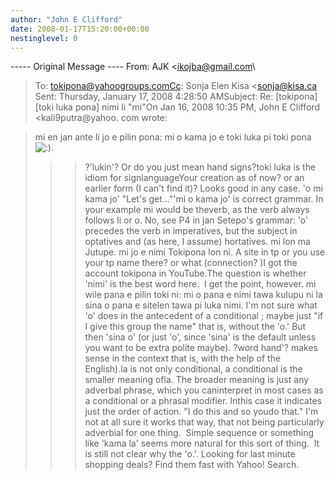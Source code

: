```yaml
---
author: "John E Clifford"
date: 2008-01-17T15:20:00+00:00
nestinglevel: 0
---
```

\-----
 Original Message ----
From: AJK <[ikojba@gmail.com](mailto://ikojba@gmail.com)\
>To: [tokipona@yahoogroups.comCc](mailto://tokipona@yahoogroups.comCc): Sonja Elen Kisa <[sonja@kisa.ca](mailto://sonja@kisa.ca)\
>Sent: Thursday, January 17, 2008 4:28:50 AMSubject: Re: \[tokipona\] \[toki luka pona\] nimi li "mi"On Jan 16, 2008 10:35 PM, John E Clifford <kali9putra@yahoo. com
> wrote:

> mi en jan ante li jo e pilin pona: mi o kama jo e toki luka pi toki pona
> ![:)](images/smilies/icon_e_smile.gif "Smile").
>>> ?'lukin'? Or do you just mean hand signs?toki luka is the idiom for signlanguageYour creation as of now? or an earlier form (I can't find it)? Looks good in any case.
> 'o mi kama jo' "Let's get..."'mi o kama jo' is correct grammar. In your example mi would be theverb, as the verb always follows li or o.
>No, see P4 in jan Setepo's grammar: 'o' precedes the verb in imperatives, but the subject in optatives and (as here, I assume) hortatives.
>> mi lon ma Jutupe. mi jo e nimi Tokipona lon ni.
>>> A site in tp or you use your tp name there? or what (connection? )I got the account tokipona in YouTube.The question is whether 'nimi' is the best word here.  I get the point, however.
>> mi wile pana e pilin toki ni: mi o pana e nimi tawa kulupu ni la sina
> o pana e sitelen tawa pi luka nimi.
>>> I'm not sure what 'o' does in the antecedent of a conditional ; maybe just
> "if I give this group the name" that is, without the 'o.' But then 'sina o'
> (or just 'o', since 'sina' is the default unless you want to be extra polite
> maybe). ?word hand'? makes sense in the context that is, with the help of
> the English).la is not only conditional, a conditional is the smaller meaning ofla. The broader meaning is just any adverbal phrase, which you caninterpret in most cases as a conditional or a phrasal modifier. Inthis case it indicates just the order of action. "I do this and so youdo that."
>I'm not at all sure it works that way, that not being particularly adverbial for one thing.  Simple sequence or something like 'kama la' seems more natural for this sort of thing.  It is still not clear why the 'o.'. Looking for last minute shopping deals? Find them fast with Yahoo! Search.